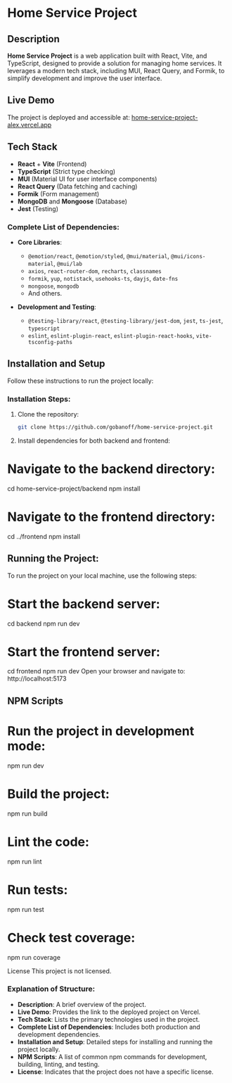 
# Home Service Project

## Description
**Home Service Project** is a web application built with React, Vite, and TypeScript, designed to provide a solution for managing home services. It leverages a modern tech stack, including MUI, React Query, and Formik, to simplify development and improve the user interface.

## Live Demo
The project is deployed and accessible at: [home-service-project-alex.vercel.app](https://home-service-project-alex.vercel.app)

## Tech Stack
- **React** + **Vite** (Frontend)
- **TypeScript** (Strict type checking)
- **MUI** (Material UI for user interface components)
- **React Query** (Data fetching and caching)
- **Formik** (Form management)
- **MongoDB** and **Mongoose** (Database)
- **Jest** (Testing)

### Complete List of Dependencies:
- **Core Libraries**:
  - `@emotion/react`, `@emotion/styled`, `@mui/material`, `@mui/icons-material`, `@mui/lab`
  - `axios`, `react-router-dom`, `recharts`, `classnames`
  - `formik`, `yup`, `notistack`, `usehooks-ts`, `dayjs`, `date-fns`
  - `mongoose`, `mongodb`
  - And others.

- **Development and Testing**:
  - `@testing-library/react`, `@testing-library/jest-dom`, `jest`, `ts-jest`, `typescript`
  - `eslint`, `eslint-plugin-react`, `eslint-plugin-react-hooks`, `vite-tsconfig-paths`

## Installation and Setup

Follow these instructions to run the project locally:

### Installation Steps:
1. Clone the repository:
   ```bash
   git clone https://github.com/gobanoff/home-service-project.git

2. Install dependencies for both backend and frontend:

# Navigate to the backend directory:
cd home-service-project/backend
npm install

# Navigate to the frontend directory:
cd ../frontend
npm install

## Running the Project:
To run the project on your local machine, use the following steps:

# Start the backend server:
cd backend
npm run dev

# Start the frontend server:
cd frontend
npm run dev
Open your browser and navigate to: http://localhost:5173

## NPM Scripts

# Run the project in development mode:
npm run dev

# Build the project:
npm run build

# Lint the code:
npm run lint

# Run tests:
npm run test

# Check test coverage:
npm run coverage

License
This project is not licensed.


### Explanation of Structure:
- **Description**: A brief overview of the project.
- **Live Demo**: Provides the link to the deployed project on Vercel.
- **Tech Stack**: Lists the primary technologies used in the project.
- **Complete List of Dependencies**: Includes both production and development dependencies.
- **Installation and Setup**: Detailed steps for installing and running the project locally.
- **NPM Scripts**: A list of common npm commands for development, building, linting, and testing.
- **License**: Indicates that the project does not have a specific license.
